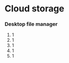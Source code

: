 <h1>Cloud storage</h1>
<h3>Desktop file manager</h3>
<ol>
    <li>1</li>
    <li>1</li>
    <li>1</li>
    <li>1</li>
    <li>1</li>
</ol>